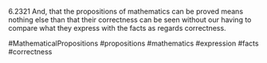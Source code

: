 6.2321 And, that the propositions of mathematics can be proved means nothing else than that their correctness can be seen without our having to compare what they express with the facts as regards correctness.

#MathematicalPropositions #propositions #mathematics #expression #facts #correctness
